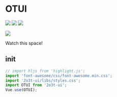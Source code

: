# OTUI

[![](https://img.shields.io/npm/v/2o3t-ui.svg?style=flat)](https://www.npmjs.com/package/2o3t-ui)
![](https://img.shields.io/badge/language-javascript-blue.svg)
![](https://img.shields.io/npm/dt/2o3t-ui.svg)

[![](https://img.shields.io/badge/UIKit-@2o3t.cn-red.svg)](http://uikit.2o3t.cn)


Watch this space!

## init

```js
// import hljs from 'highlight.js';
import 'font-awesome/css/font-awesome.min.css';
import '2o3t-ui/libs/styles.css';
import OTUI from '2o3t-ui';
Vue.use(OTUI);
```

